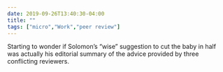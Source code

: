 ```yaml
---
date: 2019-09-26T13:40:30-04:00
title: ""
tags: ["micro","Work","peer review"]
---
```

Starting to wonder if Solomon’s “wise” suggestion to cut the baby in half was actually his editorial summary of the advice provided by three conflicting reviewers.
